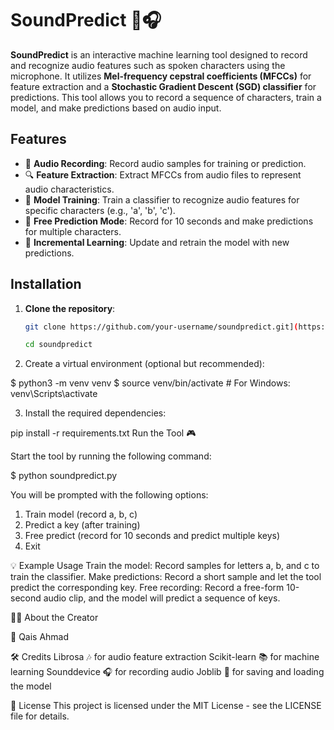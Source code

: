 # SoundPredict 🧠🎧

**SoundPredict** is an interactive machine learning tool designed to record and recognize audio features such as spoken characters using the microphone. It utilizes **Mel-frequency cepstral coefficients (MFCCs)** for feature extraction and a **Stochastic Gradient Descent (SGD) classifier** for predictions. This tool allows you to record a sequence of characters, train a model, and make predictions based on audio input.

## Features
- 📡 **Audio Recording**: Record audio samples for training or prediction.
- 🔍 **Feature Extraction**: Extract MFCCs from audio files to represent audio characteristics.
- 🤖 **Model Training**: Train a classifier to recognize audio features for specific characters (e.g., 'a', 'b', 'c').
- 🎤 **Free Prediction Mode**: Record for 10 seconds and make predictions for multiple characters.
- 🧠 **Incremental Learning**: Update and retrain the model with new predictions.

## Installation

1. **Clone the repository**:
   ```bash
   git clone https://github.com/your-username/soundpredict.git](https://github.com/JesusQais/SoundPredict-.git

   cd soundpredict
   
   
2. Create a virtual environment (optional but recommended):

$ python3 -m venv venv
$ source venv/bin/activate  # For Windows: venv\Scripts\activate


3. Install the required dependencies:

pip install -r requirements.txt
Run the Tool 🎮

Start the tool by running the following command:


$ python soundpredict.py





You will be prompted with the following options:

1. Train model (record a, b, c)
2. Predict a key (after training)
3. Free predict (record for 10 seconds and predict multiple keys)
4. Exit 



💡 Example Usage
Train the model: Record samples for letters a, b, and c to train the classifier.
Make predictions: Record a short sample and let the tool predict the corresponding key.
Free recording: Record a free-form 10-second audio clip, and the model will predict a sequence of keys.


👨‍🏫 About the Creator

👋 Qais Ahmad

🛠️ Credits
Librosa 🎶 for audio feature extraction
Scikit-learn 📚 for machine learning
Sounddevice 🎧 for recording audio
Joblib 💾 for saving and loading the model


📄 License
This project is licensed under the MIT License - see the LICENSE file for details.







